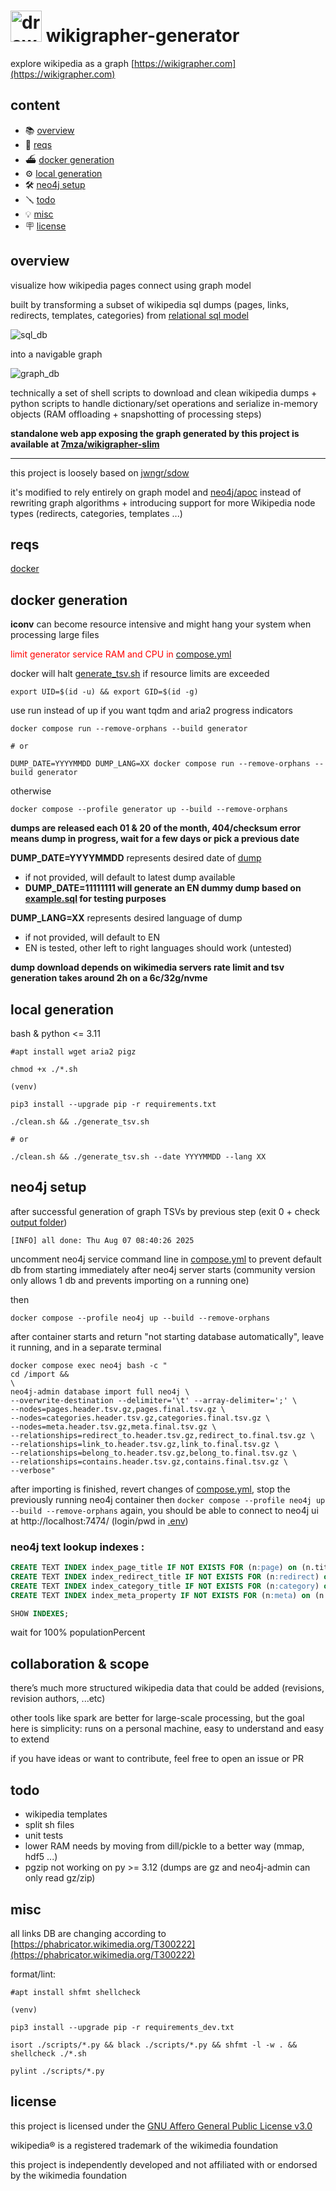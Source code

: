 # <img src="./misc/wikigrapher.png" alt="drawing" width="50"/> wikigrapher-generator

explore wikipedia as a graph [https://wikigrapher.com](https://wikigrapher.com)

## content

- 📚 [overview](#overview)
- 🧰 [reqs](#reqs)
- ⛴ [docker generation](#docker-generation)
- ⚙️ [local generation](#local-generation)
- 🛠 [neo4j setup](#neo4j-setup)
- 🪛 [todo](#todo)
- 💡 [misc](#misc)
- 🪧 [license](#license)

## overview

visualize how wikipedia pages connect using graph model

built by transforming a subset of wikipedia sql dumps (pages, links, redirects, templates, categories) from [relational sql model](https://www.mediawiki.org/wiki/manual:database_layout)

![sql_db](./misc/db.jpg)

into a navigable graph

![graph_db](./misc/graph.jpg)

technically a set of shell scripts to download and clean wikipedia dumps + python scripts to handle dictionary/set operations and serialize in-memory objects (RAM offloading + snapshotting of processing steps)

**standalone web app exposing the graph generated by this project is available at [7mza/wikigrapher-slim](https://github.com/7mza/wikigrapher-slim)**

---

this project is loosely based on [jwngr/sdow](https://github.com/jwngr/sdow)

it's modified to rely entirely on graph model and [neo4j/apoc](https://github.com/neo4j/apoc) instead of rewriting graph algorithms + introducing support for more Wikipedia node types (redirects, categories, templates ...)

## reqs

[docker](https://docs.docker.com/desktop)

## docker generation

**iconv** can become resource intensive and might hang your system when processing large files

<span style="color:red">limit generator service RAM and CPU in [compose.yml](./compose.yml)</span>

docker will halt [generate_tsv.sh](./generate_tsv.sh) if resource limits are exceeded

```shell
export UID=$(id -u) && export GID=$(id -g)
```

use run instead of up if you want tqdm and aria2 progress indicators

```shell
docker compose run --remove-orphans --build generator

# or

DUMP_DATE=YYYYMMDD DUMP_LANG=XX docker compose run --remove-orphans --build generator
```

otherwise

```shell
docker compose --profile generator up --build --remove-orphans
```

**dumps are released each 01 & 20 of the month, 404/checksum error means dump in progress, wait for a few days or pick a previous date**

**DUMP_DATE=YYYYMMDD** represents desired date of [dump](https://dumps.wikimedia.org/enwiki)

- if not provided, will default to latest dump available
- **DUMP_DATE=11111111 will generate an EN dummy dump based on [example.sql](./misc/example.sql) for testing purposes**

**DUMP_LANG=XX** represents desired language of dump

- if not provided, will default to EN
- EN is tested, other left to right languages should work (untested)

**dump download depends on wikimedia servers rate limit and tsv generation takes around 2h on a 6c/32g/nvme**

## local generation

bash & python <= 3.11

```shell
#apt install wget aria2 pigz

chmod +x ./*.sh

(venv)

pip3 install --upgrade pip -r requirements.txt

./clean.sh && ./generate_tsv.sh

# or

./clean.sh && ./generate_tsv.sh --date YYYYMMDD --lang XX
```

## neo4j setup

after successful generation of graph TSVs by previous step (exit 0 + check [output folder](./output/))

```shell
[INFO] all done: Thu Aug 07 08:40:26 2025
```

uncomment neo4j service command line in [compose.yml](./compose.yml) to prevent default db from starting immediately after neo4j server starts (community version only allows 1 db and prevents importing on a running one)

then

```shell
docker compose --profile neo4j up --build --remove-orphans
```

after container starts and return "not starting database automatically", leave it running, and in a separate terminal

```shell
docker compose exec neo4j bash -c "
cd /import &&
\
neo4j-admin database import full neo4j \
--overwrite-destination --delimiter='\t' --array-delimiter=';' \
--nodes=pages.header.tsv.gz,pages.final.tsv.gz \
--nodes=categories.header.tsv.gz,categories.final.tsv.gz \
--nodes=meta.header.tsv.gz,meta.final.tsv.gz \
--relationships=redirect_to.header.tsv.gz,redirect_to.final.tsv.gz \
--relationships=link_to.header.tsv.gz,link_to.final.tsv.gz \
--relationships=belong_to.header.tsv.gz,belong_to.final.tsv.gz \
--relationships=contains.header.tsv.gz,contains.final.tsv.gz \
--verbose"
```

after importing is finished, revert changes of [compose.yml](./compose.yml), stop the previously running neo4j container then `docker compose --profile neo4j up --build --remove-orphans` again, you should be able to connect to neo4j ui at http://localhost:7474/ (login/pwd in [.env](./.env))

### neo4j text lookup indexes :

```sql
CREATE TEXT INDEX index_page_title IF NOT EXISTS FOR (n:page) on (n.title);
CREATE TEXT INDEX index_redirect_title IF NOT EXISTS FOR (n:redirect) on (n.title);
CREATE TEXT INDEX index_category_title IF NOT EXISTS FOR (n:category) on (n.title);
CREATE TEXT INDEX index_meta_property IF NOT EXISTS FOR (n:meta) on (n.property);
```

```sql
SHOW INDEXES;
```

wait for 100% populationPercent

## collaboration & scope

there’s much more structured wikipedia data that could be added (revisions, revision authors, ...etc)

other tools like spark are better for large-scale processing, but the goal here is simplicity:
runs on a personal machine, easy to understand and easy to extend

if you have ideas or want to contribute, feel free to open an issue or PR

## todo

- wikipedia templates
- split sh files
- unit tests
- lower RAM needs by moving from dill/pickle to a better way (mmap, hdf5 ...)
- pgzip not working on py >= 3.12 (dumps are gz and neo4j-admin can only read gz/zip)

## misc

all links DB are changing according to [https://phabricator.wikimedia.org/T300222](https://phabricator.wikimedia.org/T300222)

format/lint:

```shell
#apt install shfmt shellcheck

(venv)

pip3 install --upgrade pip -r requirements_dev.txt

isort ./scripts/*.py && black ./scripts/*.py && shfmt -l -w . && shellcheck ./*.sh

pylint ./scripts/*.py
```

## license

this project is licensed under the [GNU Affero General Public License v3.0](./LICENSE.txt)

wikipedia® is a registered trademark of the wikimedia foundation

this project is independently developed and not affiliated with or endorsed by the wikimedia foundation
